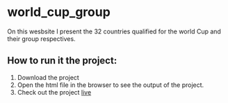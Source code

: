 # world_cup_group
On this wesbsite I present the 32 countries qualified for the world Cup and their group respectives.

## How to run it the project:
1. Download the project
2. Open the html file in  the browser to see the output of the project.
3. Check out the project [live](https://gerardinhoo.github.io/world_cup_group/)
